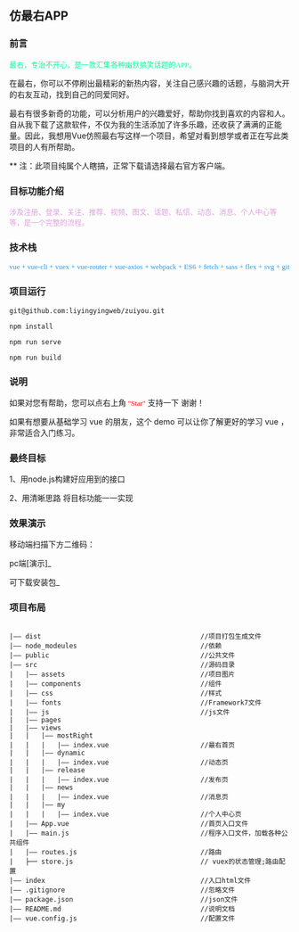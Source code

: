 ## 仿最右APP



### 前言

<font color=#00FA9A size=2 face="微软雅黑">
最右，专治不开心，是一款汇集各种幽默搞笑话题的APP。
</font>

在最右，你可以不停刷出最精彩的新热内容，关注自己感兴趣的话题，与脑洞大开的右友互动，找到自己的同爱同好。

最右有很多新奇的功能，可以分析用户的兴趣爱好，帮助你找到喜欢的内容和人。自从我下载了这款软件，不仅为我的生活添加了许多乐趣，还收获了满满的正能量。因此，我想用Vue仿照最右写这样一个项目，希望对看到想学或者正在写此类项目的人有所帮助。

** 注：此项目纯属个人瞎搞，正常下载请选择最右官方客户端。

### 目标功能介绍

<font color=#DDA0DD size=2 face="微软雅黑">
涉及注册、登录、关注、推荐、视频、图文、话题、私信、动态、消息、个人中心等等，是一个完整的流程。 
</font>

### 技术栈

<font color=#2196F3 size=2 face="微软雅黑">
vue + vue-cli + vuex + vue-router + vue-axios + webpack + ES6 + fetch + sass + flex + svg + git
</font>

  
### 项目运行

```
git@github.com:liyingyingweb/zuiyou.git

npm install

npm run serve

npm run build

```

### 说明

如果对您有帮助，您可以点右上角<font color=#ff0000 size=2 face="微软雅黑"> "Star"</font> 支持一下 谢谢！

如果有想要从基础学习 vue 的朋友，这个 demo 可以让你了解更好的学习 vue ，非常适合入门练习。

### 最终目标

1、用node.js构建好应用到的接口

2、用清晰思路 将目标功能一一实现

### 效果演示

移动端扫描下方二维码：


pc端[演示]_

可下载安装包_


### 项目布局

```key

|—— dist                                        //项目打包生成文件
|—— node_modeules                               //依赖
|—— public                                      //公共文件
|—— src                                         //源码目录 
|   |—— assets                                  //项目图片
|   |—— components                              //组件
|   |—— css                                     //样式
|   |—— fonts                                   //Framework7文件
|   |—— js                                      //js文件
|   |—— pages
|   |—— views
|   |   |—— mostRight                           
|   |   |   |—— index.vue                       //最右首页
|   |   |—— dynamic
|   |   |   |—— index.vue                       //动态页
|   |   |—— release
|   |   |   |—— index.vue                       //发布页
|   |   |—— news
|   |   |   |—— index.vue                       //消息页
|   |   |—— my
|   |   |   |—— index.vue                       //个人中心页
|   |—— App.vue                                 //首页入口文件
|   |—— main.js                                 //程序入口文件，加载各种公共组件
|   |—— routes.js                               //路由
|   ├── store.js                                // vuex的状态管理;路由配置
|—— index                                       //入口html文件
|—— .gitignore                                  //忽略文件
|—— package.json                                //json文件
|—— README.md                                   //说明文档
|—— vue.config.js                               //配置文件

 ```



